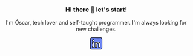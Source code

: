 <h3 align='center'>Hi there 👋 let's start! </h3>

<p align='center'> I'm Óscar, tech lover and self-taught programmer. I'm always looking for new challenges. </p>

<p align="center">
    <a href="https://www.linkedin.com/in/oscarcpozas">
      <img alt="Linkedin" src="https://github.com/oscarcpozas/oscarcpozas/blob/ac7a457a73a84f9ad1ff0b7bb8f2f9bf731180da/linkedin.png">
    </a>
</p>
